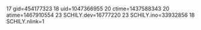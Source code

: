 17 gid=454177323
18 uid=1047366955
20 ctime=1437588343
20 atime=1467910554
23 SCHILY.dev=16777220
23 SCHILY.ino=33932856
18 SCHILY.nlink=1

